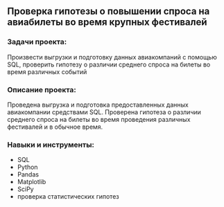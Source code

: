 ## Проверка гипотезы о повышении спроса на авиабилеты во время крупных фестивалей
### Задачи проекта:
Произвести выгрузки и подготовку данных авиакомпаний с помощью SQL, проверить гипотезу о различии среднего спроса на билеты во время различных событий
### Описание проекта:
Проведена выгрузка и подготовка предоставленных данных авиакомпании средствами SQL. Проверена гипотеза о различии среднего спроса на билеты во время проведения
различных фестивалей и в обычное время.
### Навыки и инструменты:
- SQL
- Python
- Pandas
- Matplotlib
- SciPy
- проверка статистических гипотез
